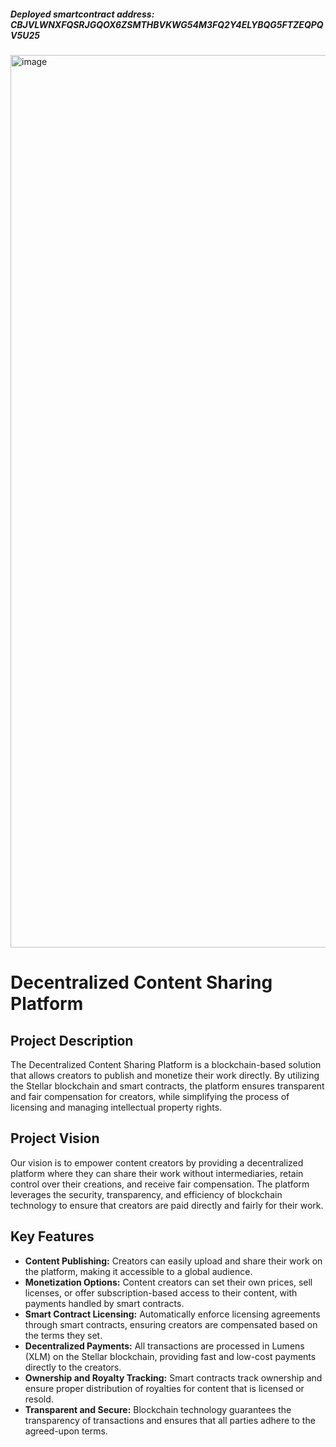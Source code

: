 ##### Deployed smartcontract address: CBJVLWNXFQSRJGQOX6ZSMTHBVKWG54M3FQ2Y4ELYBQG5FTZEQPQV5U25
<img width="1428" alt="image" src="https://github.com/user-attachments/assets/05a11db9-c19d-41fc-89fa-f4d1176e11fb">


# Decentralized Content Sharing Platform

## Project Description
The Decentralized Content Sharing Platform is a blockchain-based solution that allows creators to publish and monetize their work directly. By utilizing the Stellar blockchain and smart contracts, the platform ensures transparent and fair compensation for creators, while simplifying the process of licensing and managing intellectual property rights.

## Project Vision
Our vision is to empower content creators by providing a decentralized platform where they can share their work without intermediaries, retain control over their creations, and receive fair compensation. The platform leverages the security, transparency, and efficiency of blockchain technology to ensure that creators are paid directly and fairly for their work.

## Key Features
- **Content Publishing:** Creators can easily upload and share their work on the platform, making it accessible to a global audience.
- **Monetization Options:** Content creators can set their own prices, sell licenses, or offer subscription-based access to their content, with payments handled by smart contracts.
- **Smart Contract Licensing:** Automatically enforce licensing agreements through smart contracts, ensuring creators are compensated based on the terms they set.
- **Decentralized Payments:** All transactions are processed in Lumens (XLM) on the Stellar blockchain, providing fast and low-cost payments directly to the creators.
- **Ownership and Royalty Tracking:** Smart contracts track ownership and ensure proper distribution of royalties for content that is licensed or resold.
- **Transparent and Secure:** Blockchain technology guarantees the transparency of transactions and ensures that all parties adhere to the agreed-upon terms.
